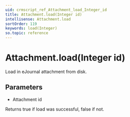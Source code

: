 ```yaml
---
uid: crmscript_ref_Attachment_load_Integer_id
title: Attachment.load(Integer id)
intellisense: Attachment.load
sortOrder: 119
keywords: load(Integer)
so.topic: reference
---
```


# Attachment.load(Integer id)

Load in eJournal attachment from disk.

## Parameters

* Attachment id

Returns true if load was successful, false if not.


